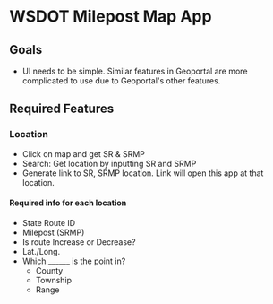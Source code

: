 # WSDOT Milepost Map App

## Goals

* UI needs to be simple. Similar features in Geoportal are more complicated to use due to Geoportal's other features.

## Required Features

### Location

* Click on map and get SR & SRMP
* Search: Get location by inputting SR and SRMP
* Generate link to SR, SRMP location. Link will open this app at that location.

#### Required info for each location

* State Route ID
* Milepost (SRMP)
* Is route Increase or Decrease?
* Lat./Long.
* Which ______ is the point in?
  * County
  * Township
  * Range
